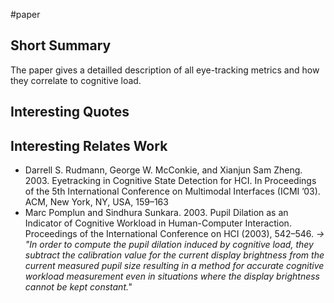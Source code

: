 #paper 

## Short Summary ##
The paper gives a detailled description of all eye-tracking metrics and how they correlate to cognitive load.

## Interesting Quotes ##

## Interesting Relates Work ##
- Darrell S. Rudmann, George W. McConkie, and Xianjun Sam Zheng. 2003. Eyetracking in Cognitive State Detection for HCI. In Proceedings of the 5th International Conference on Multimodal Interfaces (ICMI ’03). ACM, New York, NY, USA, 159–163
- Marc Pomplun and Sindhura Sunkara. 2003. Pupil Dilation as an Indicator of Cognitive Workload in Human-Computer Interaction. Proceedings of the International Conference on HCI (2003), 542–546.
  *-> "In order to compute the pupil dilation induced by cognitive load, they subtract the calibration value for the current display brightness from the current measured pupil size resulting in a method for accurate cognitive workload measurement even in situations where the display brightness cannot be kept constant."*
  